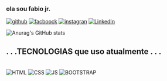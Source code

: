 ### ola sou fabio jr.
[![github](https://img.shields.io/badge/GitHub-100000?style=for-the-badge&logo=github&logoColor=white)](https://github.com/fjunior-amorim)
[![facboock](https://img.shields.io/badge/Facebook-1877F2?style=for-the-badge&logo=facebook&logoColor=white)](https://www.facebook.com/fabiojunio2019/)
[![instagran](https://img.shields.io/badge/Instagram-E4405F?style=for-the-badge&logo=instagram&logoColor=white)](https://www.instagram.com/)
[![LinkedIn](https://img.shields.io/badge/LinkedIn-0077B5?style=for-the-badge&logo=linkedin&logoColor=white)](https://www.linkedin.com/in/fabiofullstack/)

![Anurag's GitHub stats](https://github-readme-stats.vercel.app/api?username=fjunior-amorim&show_icons=true&theme=algolia)

## . . .TECNOLOGIAS que uso atualmente . . .

<div style= "display: inline_block"><br/>
    <img align="center" alt="HTML" src="https://img.shields.io/badge/HTML5-E34F26?style=for-the-badge&logo=html5&logoColor=white"/>
    <img align="center" alt="CSS" src="https://img.shields.io/badge/CSS3-1572B6?style=for-the-badge&logo=css3&logoColor=white"/>
    <img align="center" alt="JS" src="https://img.shields.io/badge/JavaScript-323330?style=for-the-badge&logo=javascript&logoColor=F7DF1E"/>
    <img align="center" alt="BOOTSTRAP" src="https://img.shields.io/badge/Bootstrap-563D7C?style=for-the-badge&logo=bootstrap&logoColor=white"/>
</div><br/>
